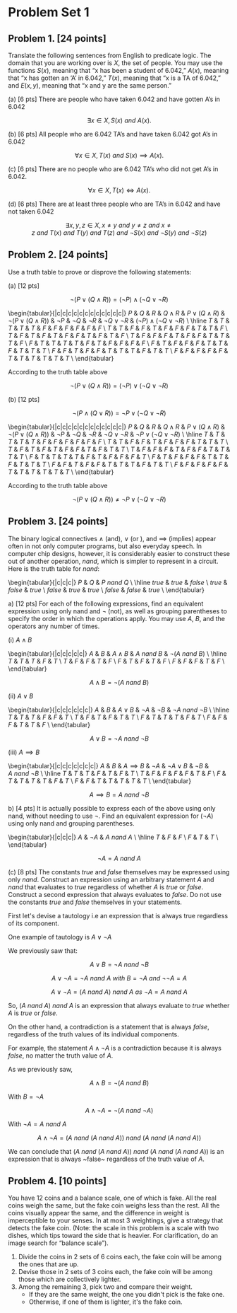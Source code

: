 # Problem Set 1

## Problem 1. [24 points]

Translate the following sentences from English to predicate logic. The domain that you are
working over is $X$, the set of people. You may use the functions $S(x)$, meaning that “x has
been a student of 6.042,” $A(x)$, meaning that “x has gotten an ‘A’ in 6.042,” $T(x)$, meaning
that “x is a TA of 6.042,” and $E(x, y)$, meaning that “x and y are the same person.”

(a) [6 pts] There are people who have taken 6.042 and have gotten A’s in 6.042

$$
\exists x \in X, S(x) ~and~ A(x).
$$

(b) [6 pts] All people who are 6.042 TA’s and have taken 6.042 got A’s in 6.042

$$
\forall x \in X, T(x) ~and~ S(x) \implies A(x).
$$

(c) [6 pts] There are no people who are 6.042 TA’s who did not get A’s in 6.042.

$$
\forall x \in X, T(x) \iff A(x).
$$

(d) [6 pts] There are at least three people who are TA’s in 6.042 and have not taken 6.042

$$
\exists x, y, z \in X, x \neq y ~and~ y \neq z ~and~ x \neq z ~and~ T(x) ~and~ T(y) ~and~ T(z) ~and~ \neg S(x) ~and~ \neg S(y) ~and~ \neg S(z)
$$

## Problem 2. [24 points]

Use a truth table to prove or disprove the following statements:

(a) [12 pts]

$$
\neg (P \lor (Q \land R)) = (\neg P) \land (\neg Q \lor \neg R)
$$

\begin{tabular}{|c|c|c|c|c|c|c|c|c|c|c|c|}
$P$ & $Q$ & $R$ & $Q \land R$ & $P \lor (Q \land R)$ & $\neg (P \lor (Q \land R))$ & $\neg P$ & $\neg Q$ & $\neg R$ & $\neg Q \lor \neg R$ & $(\neg P) \land (\neg Q \lor \neg R)$ \\
\hline
$T$ & $T$ & $T$ & $T$         & $T$                  & $F$                         & $F$      & $F$      & $F$      & $F$                  & $F$ \\
$T$ & $T$ & $F$ & $F$         & $T$                  & $F$                         & $F$      & $F$      & $T$      & $T$                  & $F$ \\
$T$ & $F$ & $T$ & $F$         & $T$                  & $F$                         & $F$      & $T$      & $F$      & $T$                  & $F$ \\
$T$ & $F$ & $F$ & $F$         & $T$                  & $F$                         & $F$      & $T$      & $T$      & $T$                  & $F$ \\
$F$ & $T$ & $T$ & $T$         & $T$                  & $F$                         & $T$      & $F$      & $F$      & $F$                  & $F$ \\
$F$ & $T$ & $F$ & $F$         & $F$                  & $T$                         & $T$      & $F$      & $T$      & $T$                  & $T$ \\
$F$ & $F$ & $T$ & $F$         & $F$                  & $T$                         & $T$      & $T$      & $F$      & $T$                  & $T$ \\
$F$ & $F$ & $F$ & $F$         & $F$                  & $T$                         & $T$      & $T$      & $T$      & $T$                  & $T$ \\
\end{tabular}

According to the truth table above

$$
\neg (P \lor (Q \land R)) = (\neg P) \lor (\neg Q \lor \neg R)
$$

(b) [12 pts]

$$
\neg (P \land (Q \lor R)) = \neg P \lor (\neg Q \lor \neg R)
$$

\begin{tabular}{|c|c|c|c|c|c|c|c|c|c|c|c|}
$P$ & $Q$ & $R$ & $Q \land R$ & $P \lor (Q \land R)$ & $\neg (P \lor (Q \land R))$ & $\neg P$ & $\neg Q$ & $\neg R$ & $\neg Q \lor \neg R$ & $\neg P \lor (\neg Q \lor \neg R)$ \\
\hline
$T$ & $T$ & $T$ & $T$         & $T$                  & $F$                         & $F$      & $F$      & $F$      & $F$                  & $F$ \\
$T$ & $T$ & $F$ & $F$         & $T$                  & $F$                         & $F$      & $F$      & $T$      & $T$                  & $T$ \\
$T$ & $F$ & $T$ & $F$         & $T$                  & $F$                         & $F$      & $T$      & $F$      & $T$                  & $T$ \\
$T$ & $F$ & $F$ & $F$         & $T$                  & $F$                         & $F$      & $T$      & $T$      & $T$                  & $T$ \\
$F$ & $T$ & $T$ & $T$         & $T$                  & $F$                         & $T$      & $F$      & $F$      & $F$                  & $T$ \\
$F$ & $T$ & $F$ & $F$         & $F$                  & $T$                         & $T$      & $F$      & $T$      & $T$                  & $T$ \\
$F$ & $F$ & $T$ & $F$         & $F$                  & $T$                         & $T$      & $T$      & $F$      & $T$                  & $T$ \\
$F$ & $F$ & $F$ & $F$         & $F$                  & $T$                         & $T$      & $T$      & $T$      & $T$                  & $T$ \\
\end{tabular}

According to the truth table above

$$
\neg (P \lor (Q \land R)) \neq \neg P \lor (\neg Q \lor \neg R)
$$

## Problem 3. [24 points]

The binary logical connectives $\land$ (and), $\lor$ (or ), and $\implies$ (implies) appear often in not only
computer programs, but also everyday speech. In computer chip designs, however, it is
considerably easier to construct these out of another operation, $nand$, which is simpler to
represent in a circuit. Here is the truth table for $nand$:

\begin{tabular}{|c|c|c|}
$P$     & $Q$     & $P ~nand~ Q$ \\
\hline
$true$  & $true$  & $false$ \\
$true$  & $false$ & $true$  \\
$false$ & $true$  & $true$  \\
$false$ & $false$ & $true$  \\
\end{tabular}

a) [12 pts] For each of the following expressions, find an equivalent expression using only
nand and $\neg$ (not), as well as grouping parentheses to specify the order in which the operations
apply. You may use $A$, $B$, and the operators any number of times.


(i) $A \land B$

\begin{tabular}{|c|c|c|c|c|}
$A$ & $B$ & $A \land B$ & $A ~nand~ B$ & $\neg (A ~nand~ B)$ \\
\hline
$T$ & $T$ & $T$         & $F$          & $T$                 \\
$T$ & $F$ & $F$         & $T$          & $F$                 \\
$F$ & $T$ & $F$         & $T$          & $F$                 \\
$F$ & $F$ & $F$         & $T$          & $F$                 \\
\end{tabular}

$$
A \land B = \neg (A ~nand~ B)
$$

(ii) $A \lor B$

\begin{tabular}{|c|c|c|c|c|c|}
$A$ & $B$ & $A \lor B$  & $\neg A$ & $\neg B$ & $\neg A ~nand~ \neg B$ \\
\hline
$T$ & $T$ & $T$         & $F$      & $F$      & $T$                  \\
$T$ & $F$ & $T$         & $F$      & $T$      & $T$                  \\
$F$ & $T$ & $T$         & $T$      & $F$      & $T$                  \\
$F$ & $F$ & $F$         & $T$      & $T$      & $F$                  \\
\end{tabular}

$$
A \lor B = \neg A ~nand~ \neg B
$$

(iii) $A \implies B$


\begin{tabular}{|c|c|c|c|c|c|c|}
$A$ & $B$ & $A \implies B$  & $\neg A$ & $\neg A \lor B$ & $\neg B$ & $A ~nand~ \neg B$ \\
\hline
$T$ & $T$ & $T$             & $F$      & $T$             & $F$      & $T$               \\
$T$ & $F$ & $F$             & $F$      & $F$             & $T$      & $F$               \\
$F$ & $T$ & $T$             & $T$      & $T$             & $F$      & $T$               \\
$F$ & $F$ & $T$             & $T$      & $T$             & $T$      & $T$               \\
\end{tabular}

$$
A \implies B = A ~nand~ \neg B
$$

b) [4 pts] It is actually possible to express each of the above using only nand, without
needing to use $\neg$. Find an equivalent expression for $(\neg A)$ using only nand and grouping
parentheses.

\begin{tabular}{|c|c|c|}
$A$ & $\neg A$ & $A ~nand~ A$ \\
\hline
$T$ & $F$      & $F$          \\
$F$ & $T$      & $T$          \\
\end{tabular}

$$
\neg A = A ~nand~ A
$$

(c) [8 pts] The constants $true$ and $false$ themselves may be expressed
using only $nand$.  Construct an expression using an arbitrary statement
$A$ and $nand$ that evaluates to $true$ regardless of whether $A$ is $true$ or
$false$. Construct a second expression that always evaluates to
$false$. Do not use the constants $true$ and $false$ themselves in your
statements.

First let's devise a tautology i.e an expression that is always true
regardless of its component.

One example of tautology is $A \lor \neg A$

We previously saw that:

$$
A \lor B = \neg A ~nand~ \neg B
$$

$$
A \lor \neg A = \neg A ~nand~ A ~with~ B = \neg A ~and~ \neg \neg A = A
$$

$$
A \lor \neg A = (A ~nand~ A) ~nand~ A ~as~ \neg A = A ~nand~ A
$$

So, $(A ~nand~ A) ~nand~ A$ is an expression that always evaluate to
$true$ whether $A$ is $true$ or $false$.

On the other hand, a contradiction is a statement that is always
$false$, regardless of the truth values of its individual
components.

For example, the statement $A \land \neg A$ is a contradiction because it
is always $false$, no matter the truth value of $A$.

As we previously saw,


$$
A \land B = \neg (A ~nand~ B)
$$

With $B = \neg A$

$$
A \land \neg A = \neg (A ~nand~ \neg A)
$$

With $\neg A = A ~nand~ A$

$$
A \land \neg A = (A ~nand~ (A ~nand~ A)) ~nand~ (A ~nand~ (A ~nand~ A))
$$

We can conclude that $(A ~nand~ (A ~nand~ A)) ~nand~ (A ~nand~ (A
~nand~ A))$ is an expression that is always ~false~ regardless of the
truth value of $A$.

## Problem 4. [10 points]

You have 12 coins and a balance scale, one of which is fake. All
the real coins weigh the same, but the fake coin weighs less than the rest. All the coins
visually appear the same, and the difference in weight is imperceptible to your senses. In at
most 3 weightings, give a strategy that detects the fake coin. (Note: the scale in this problem
is a scale with two dishes, which tips toward the side that is heavier. For clarification, do an
image search for “balance scale”).

1) Divide the coins in 2 sets of 6 coins each, the fake coin will be among the ones that are up.
2) Devise those in 2 sets of 3 coins each, the fake coin will be among those which are collectively lighter.
3) Among the remaining 3, pick two and compare their weight.
   - If they are the same weight, the one you didn't pick is the fake one.
   - Otherwise, if one of them is lighter, it's the fake coin.
